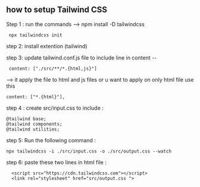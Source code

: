 ## how to setup Tailwind CSS


Step 1 : run the commands
--> npm  install -D tailwindcss 

```
 npx tailwindcss init
```


step 2: install extention (tailwind)
 
 
step 3: update tailwind.conf.js file to include  line in content --  
```
 content: ["./src/**/*.{html,js}"] 
 ```
 --> it apply the file to html and js files or u want to apply on only html file use this 
 ```
 content: ["*.{html}"],
```

step 4 : create src/input.css to include : 
```
@tailwind base;
@tailwind components;
@tailwind utilities;
```


step 5:  Run the following command :
``` 
npx tailwindcss -i ./src/input.css -o ./src/output.css --watch
```

step 6: paste these two lines in html file :
```
  <script src="https://cdn.tailwindcss.com"></script>
  <link rel="stylesheet" href="src/output.css ">

```
